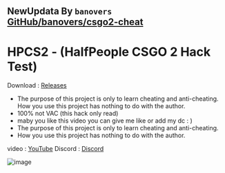 ## NewUpdata By `banovers` [GitHub/banovers/csgo2-cheat](https://github.com/banovers/csgo2-cheat)

# HPCS2 - (HalfPeople CSGO 2 Hack Test)

Download : [Releases](https://github.com/Half-People/HPCS2/releases)

- The purpose of this project is only to learn cheating and anti-cheating. How you use this project has nothing to do with the author.
- 100% not VAC (this hack only read)
- maby you like this video you can give me like or add my dc : )
- The purpose of this project is only to learn cheating and anti-cheating. 
- How you use this project has nothing to do with the author.

video : 
[YouTube](https://www.youtube.com/watch?v=pVb7yktltYQ&t=106s)
Discord : 
[Discord](https://discord.gg/SsqWQSqrkK)

![image](https://github.com/Half-People/CS2H/assets/56476339/1072eac6-8723-4f55-9a38-b679fac7077a)
